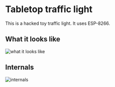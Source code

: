 # Tabletop traffic light

This is a hacked toy traffic light. It uses ESP-8266.

## What it looks like

![what it looks like](https://raw.githubusercontent.com/iley/traffic_light/master/doc/traffic_light.jpg)

## Internals

![internals](https://raw.githubusercontent.com/iley/traffic_light/master/doc/traffic_light_internals.jpg)
